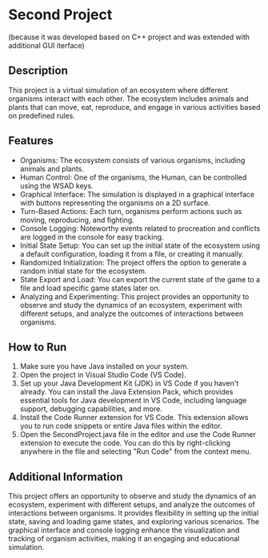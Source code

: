 
# Second Project
(because it was developed based on C++ project and was extended with additional GUI iterface)

## Description
This project is a virtual simulation of an ecosystem where different organisms interact with each other. The ecosystem includes animals and plants that can move, eat, reproduce, and engage in various activities based on predefined rules.

## Features
- Organisms: The ecosystem consists of various organisms, including animals and plants.
- Human Control: One of the organisms, the Human, can be controlled using the WSAD keys.
- Graphical Interface: The simulation is displayed in a graphical interface with buttons representing the organisms on a 2D surface.
- Turn-Based Actions: Each turn, organisms perform actions such as moving, reproducing, and fighting.
- Console Logging: Noteworthy events related to procreation and conflicts are logged in the console for easy tracking.
- Initial State Setup: You can set up the initial state of the ecosystem using a default configuration, loading it from a file, or creating it manually.
- Randomized Initialization: The project offers the option to generate a random initial state for the ecosystem.
- State Export and Load: You can export the current state of the game to a file and load specific game states later on.
- Analyzing and Experimenting: This project provides an opportunity to observe and study the dynamics of an ecosystem, experiment with different setups, and analyze the outcomes of interactions between organisms.

## How to Run
1. Make sure you have Java installed on your system.
2. Open the project in Visual Studio Code (VS Code).
3. Set up your Java Development Kit (JDK) in VS Code if you haven't already. You can install the Java Extension Pack, which provides essential tools for Java development in VS Code, including language support, debugging capabilities, and more.
4. Install the Code Runner extension for VS Code. This extension allows you to run code snippets or entire Java files within the editor.
5. Open the SecondProject.java file in the editor and use the Code Runner extension to execute the code. You can do this by right-clicking anywhere in the file and selecting "Run Code" from the context menu.

## Additional Information
This project offers an opportunity to observe and study the dynamics of an ecosystem, experiment with different setups, and analyze the outcomes of interactions between organisms. It provides flexibility in setting up the initial state, saving and loading game states, and exploring various scenarios. The graphical interface and console logging enhance the visualization and tracking of organism activities, making it an engaging and educational simulation.
